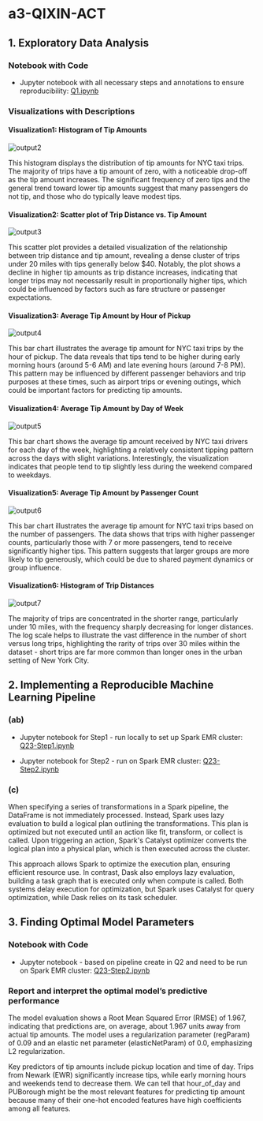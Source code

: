 # a3-QIXIN-ACT

## 1. Exploratory Data Analysis

### Notebook with Code

+ Jupyter notebook with all necessary steps and annotations to ensure reproducibility: [Q1.ipynb](https://github.com/macs30123-s24/a3-QIXIN-ACT/blob/main/Q1.ipynb)

### Visualizations with Descriptions

#### Visualization1: Histogram of Tip Amounts

![output2](Visualizations/output2.png)

This histogram displays the distribution of tip amounts for NYC taxi trips. The majority of trips have a tip amount of zero, with a noticeable drop-off as the tip amount increases. The significant frequency of zero tips and the general trend toward lower tip amounts suggest that many passengers do not tip, and those who do typically leave modest tips.

#### Visualization2: Scatter plot of Trip Distance vs. Tip Amount

![output3](Visualizations/output3.png)

This scatter plot provides a detailed visualization of the relationship between trip distance and tip amount, revealing a dense cluster of trips under 20 miles with tips generally below $40. Notably, the plot shows a decline in higher tip amounts as trip distance increases, indicating that longer trips may not necessarily result in proportionally higher tips, which could be influenced by factors such as fare structure or passenger expectations.

#### Visualization3: Average Tip Amount by Hour of Pickup

![output4](Visualizations/output4.png)

This bar chart illustrates the average tip amount for NYC taxi trips by the hour of pickup. The data reveals that tips tend to be higher during early morning hours (around 5-6 AM) and late evening hours (around 7-8 PM). This pattern may be influenced by different passenger behaviors and trip purposes at these times, such as airport trips or evening outings, which could be important factors for predicting tip amounts.

#### Visualization4: Average Tip Amount by Day of Week

![output5](Visualizations/output5.png)

This bar chart shows the average tip amount received by NYC taxi drivers for each day of the week, highlighting a relatively consistent tipping pattern across the days with slight variations. Interestingly, the visualization indicates that people tend to tip slightly less during the weekend compared to weekdays.

#### Visualization5: Average Tip Amount by Passenger Count

![output6](Visualizations/output6.png)

This bar chart illustrates the average tip amount for NYC taxi trips based on the number of passengers. The data shows that trips with higher passenger counts, particularly those with 7 or more passengers, tend to receive significantly higher tips. This pattern suggests that larger groups are more likely to tip generously, which could be due to shared payment dynamics or group influence.

#### Visualization6: Histogram of Trip Distances

![output7](Visualizations/output7.png)

The majority of trips are concentrated in the shorter range, particularly under 10 miles, with the frequency sharply decreasing for longer distances. The log scale helps to illustrate the vast difference in the number of short versus long trips, highlighting the rarity of trips over 30 miles within the dataset - short trips are far more common than longer ones in the urban setting of New York City.

## 2. Implementing a Reproducible Machine Learning Pipeline

### (ab)

+ Jupyter notebook for Step1 - run locally to set up Spark EMR cluster: [Q23-Step1.ipynb](https://github.com/macs30123-s24/a3-QIXIN-ACT/blob/main/Q23-Step1.ipynb)

+ Jupyter notebook for Step2 - run on Spark EMR cluster: [Q23-Step2.ipynb](https://github.com/macs30123-s24/a3-QIXIN-ACT/blob/main/Q23-Step2.ipynb)

### (c)

When specifying a series of transformations in a Spark pipeline, the DataFrame is not immediately processed. Instead, Spark uses lazy evaluation to build a logical plan outlining the transformations. This plan is optimized but not executed until an action like fit, transform, or collect is called. Upon triggering an action, Spark's Catalyst optimizer converts the logical plan into a physical plan, which is then executed across the cluster.

This approach allows Spark to optimize the execution plan, ensuring efficient resource use. In contrast, Dask also employs lazy evaluation, building a task graph that is executed only when compute is called. Both systems delay execution for optimization, but Spark uses Catalyst for query optimization, while Dask relies on its task scheduler.

## 3. Finding Optimal Model Parameters

### Notebook with Code

+ Jupyter notebook - based on pipeline create in Q2 and need to be run on Spark EMR cluster: [Q23-Step2.ipynb](https://github.com/macs30123-s24/a3-QIXIN-ACT/blob/main/Q23-Step2.ipynb)

### Report and interpret the optimal model’s predictive performance

The model evaluation shows a Root Mean Squared Error (RMSE) of 1.967, indicating that predictions are, on average, about 1.967 units away from actual tip amounts. The model uses a regularization parameter (regParam) of 0.09 and an elastic net parameter (elasticNetParam) of 0.0, emphasizing L2 regularization.

Key predictors of tip amounts include pickup location and time of day. Trips from Newark (EWR) significantly increase tips, while early morning hours and weekends tend to decrease them. We can tell that hour_of_day and PUBorough might be the most relevant features for predicting tip amount because many of their one-hot encoded features have high coefficients among all features.


